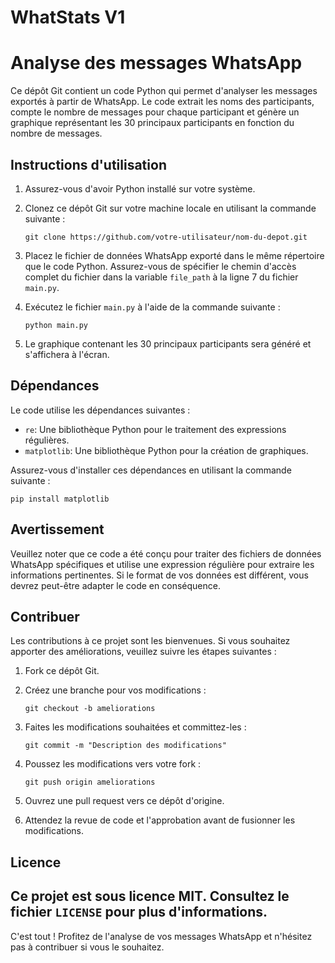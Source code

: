 # WhatStats V1

# Analyse des messages WhatsApp

Ce dépôt Git contient un code Python qui permet d'analyser les messages exportés à partir de WhatsApp. Le code extrait les noms
des participants, compte le nombre de messages pour chaque participant et génère un graphique représentant les 30 principaux
participants en fonction du nombre de messages.

## Instructions d'utilisation

1. Assurez-vous d'avoir Python installé sur votre système.

2. Clonez ce dépôt Git sur votre machine locale en utilisant la commande suivante :

   ```
   git clone https://github.com/votre-utilisateur/nom-du-depot.git
   ```

3. Placez le fichier de données WhatsApp exporté dans le même répertoire que le code Python. Assurez-vous de spécifier le
 chemin d'accès complet du fichier dans la variable `file_path` à la ligne 7 du fichier `main.py`.

4. Exécutez le fichier `main.py` à l'aide de la commande suivante :

   ```
   python main.py
   ```

5. Le graphique contenant les 30 principaux participants sera généré et s'affichera à l'écran.

## Dépendances

Le code utilise les dépendances suivantes :

- `re`: Une bibliothèque Python pour le traitement des expressions régulières.
- `matplotlib`: Une bibliothèque Python pour la création de graphiques.

Assurez-vous d'installer ces dépendances en utilisant la commande suivante :

```
pip install matplotlib
```

## Avertissement

Veuillez noter que ce code a été conçu pour traiter des fichiers de données WhatsApp spécifiques et utilise une expression 
régulière pour extraire les informations pertinentes. Si le format de vos données est différent, vous devrez peut-être adapter 
le code en conséquence.

## Contribuer

Les contributions à ce projet sont les bienvenues. Si vous souhaitez apporter des améliorations, veuillez suivre les étapes suivantes :

1. Fork ce dépôt Git.

2. Créez une branche pour vos modifications :

   ```
   git checkout -b ameliorations
   ```

3. Faites les modifications souhaitées et committez-les :

   ```
   git commit -m "Description des modifications"
   ```

4. Poussez les modifications vers votre fork :

   ```
   git push origin ameliorations
   ```

5. Ouvrez une pull request vers ce dépôt d'origine.

6. Attendez la revue de code et l'approbation avant de fusionner les modifications.

## Licence

Ce projet est sous licence MIT. Consultez le fichier `LICENSE` pour plus d'informations.
---
C'est tout ! Profitez de l'analyse de vos messages WhatsApp et n'hésitez pas à contribuer si vous le souhaitez.
